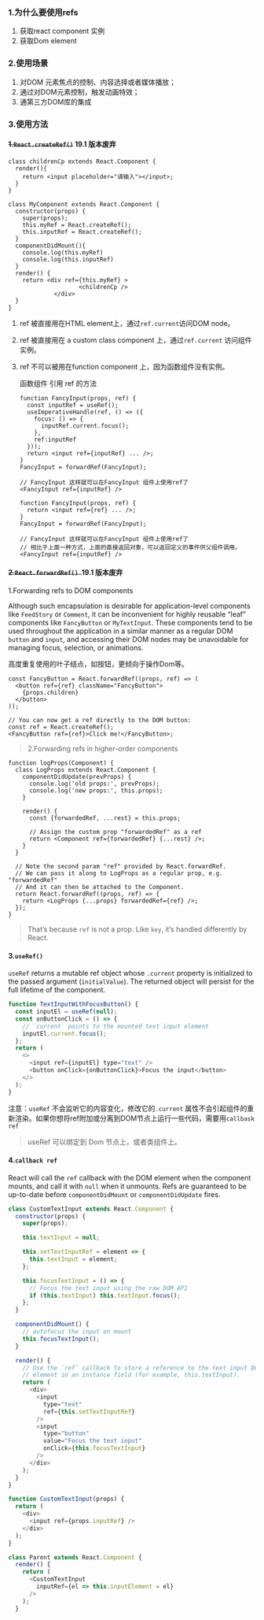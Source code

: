 ### 1.为什么要使用refs

1. 获取react component 实例
2. 获取Dom element

### 2.使用场景

1. 对DOM 元素焦点的控制、内容选择或者媒体播放；
2. 通过对DOM元素控制，触发动画特效；
3. 通第三方DOM库的集成

### 3.使用方法

#### ~~1.`React.createRef()`~~ 19.1 版本废弃

```react
class childrenCp extends React.Component {
  render(){
    return <input placeholder="请输入"></input>;
  }
}

class MyComponent extends React.Component {
  constructor(props) {
    super(props);
    this.myRef = React.createRef();
    this.inputRef = React.createRef();
  }
  componentDidMount(){
    console.log(this.myRef)
    console.log(this.inputRef)
  }
  render() {
    return <div ref={this.myRef} >
      				<childrenCp />
      		 </div>
  }
}
```

 1. ref 被直接用在HTML element上，通过`ref.current`访问DOM node。

 2. ref 被直接用在 a custom class component 上，通过`ref.current` 访问组件实例。

 3. ref 不可以被用在function component 上，因为函数组件没有实例。

    函数组件 引用 ref 的方法

    ```react
    function FancyInput(props, ref) {
      const inputRef = useRef();
      useImperativeHandle(ref, () => ({
        focus: () => {
          inputRef.current.focus();
        },
        ref:inputRef
      }));
      return <input ref={inputRef} ... />;
    }
    FancyInput = forwardRef(FancyInput);
    
    // FancyInput 这样就可以在FancyInput 组件上使用ref了
    <FancyInput ref={inputRef} />  
    
    ```

    ```react
    function FancyInput(props, ref) {
      return <input ref={ref} ... />;
    }
    FancyInput = forwardRef(FancyInput);
    
    // FancyInput 这样就可以在FancyInput 组件上使用ref了  
    // 相比于上面一种方式，上面的直接返回对象，可以返回定义的事件供父组件调用。
    <FancyInput ref={inputRef} />  
    ```

#### ~~2.`React.forwardRef() `~~19.1 版本废弃

1.Forwarding refs to DOM components

Although such encapsulation is desirable for application-level components like `FeedStory` or `Comment`, it can be inconvenient for highly reusable “leaf” components like `FancyButton` or `MyTextInput`. These components tend to be used throughout the application in a similar manner as a regular DOM `button` and `input`, and accessing their DOM nodes may be unavoidable for managing focus, selection, or animations.

高度重复使用的叶子结点，如按钮，更倾向于操作Dom等。

```react
const FancyButton = React.forwardRef((props, ref) => (
  <button ref={ref} className="FancyButton">
    {props.children}
  </button>
));

// You can now get a ref directly to the DOM button:
const ref = React.createRef();
<FancyButton ref={ref}>Click me!</FancyButton>;
```



> 2.Forwarding refs in higher-order components
>

```react
function logProps(Component) {
  class LogProps extends React.Component {
    componentDidUpdate(prevProps) {
      console.log('old props:', prevProps);
      console.log('new props:', this.props);
    }

    render() {
      const {forwardedRef, ...rest} = this.props;

      // Assign the custom prop "forwardedRef" as a ref
      return <Component ref={forwardedRef} {...rest} />;
    }
  }

  // Note the second param "ref" provided by React.forwardRef.
  // We can pass it along to LogProps as a regular prop, e.g. "forwardedRef"
  // And it can then be attached to the Component.
  return React.forwardRef((props, ref) => {
    return <LogProps {...props} forwardedRef={ref} />;
  });
}
```

> That’s because `ref` is not a prop. Like `key`, it’s handled differently by React.

#### 3.`useRef()`

`useRef` returns a mutable ref object whose `.current` property is initialized to the passed argument (`initialValue`). The returned object will persist for the full lifetime of the component.

```javascript
function TextInputWithFocusButton() {
  const inputEl = useRef(null);
  const onButtonClick = () => {
    // `current` points to the mounted text input element
    inputEl.current.focus();
  };
  return (
    <>
      <input ref={inputEl} type="text" />
      <button onClick={onButtonClick}>Focus the input</button>
    </>
  );
}
```

注意：`useRef` 不会监听它的内容变化，修改它的`.current` 属性不会引起组件的重新渲染。如果你想将ref附加或分离到DOM节点上运行一些代码，需要用`callbask ref`

>  useRef 可以绑定到 Dom 节点上，或者类组件上。

#### 4.`callback ref`

React will call the `ref` callback with the DOM element when the component mounts, and call it with `null` when it unmounts. Refs are guaranteed to be up-to-date before `componentDidMount` or `componentDidUpdate` fires.

```javascript
class CustomTextInput extends React.Component {
  constructor(props) {
    super(props);

    this.textInput = null;

    this.setTextInputRef = element => {
      this.textInput = element;
    };

    this.focusTextInput = () => {
      // Focus the text input using the raw DOM API
      if (this.textInput) this.textInput.focus();
    };
  }

  componentDidMount() {
    // autofocus the input on mount
    this.focusTextInput();
  }

  render() {
    // Use the `ref` callback to store a reference to the text input DOM
    // element in an instance field (for example, this.textInput).
    return (
      <div>
        <input
          type="text"
          ref={this.setTextInputRef}
        />
        <input
          type="button"
          value="Focus the text input"
          onClick={this.focusTextInput}
        />
      </div>
    );
  }
}
```

```javascript
function CustomTextInput(props) {
  return (
    <div>
      <input ref={props.inputRef} />
    </div>
  );
}

class Parent extends React.Component {
  render() {
    return (
      <CustomTextInput
        inputRef={el => this.inputElement = el}
      />
    );
  }
```

